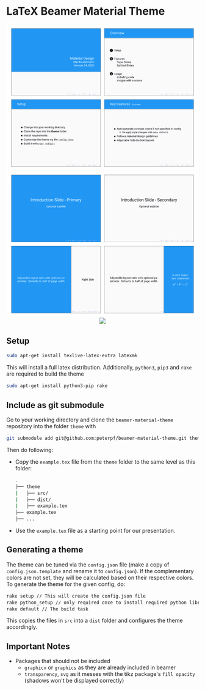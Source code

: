 # LaTeX Beamer Material Theme

<p align="center">
  <a href="demo/demo-lightblue.pdf">
    <img src="demo/demo-lightblue-0.png?raw=true">
  </a>
  <a href="demo/demo-lightblue.pdf">
    <img src="demo/demo-lightblue-1.png?raw=true">
  </a>
  <a href="demo/demo-lightblue.pdf">
    <img src="https://github.com/peterpf/beamer-material-theme/blob/develop/demo/demo-lightblue-2.png?raw=true">
  </a>
</p>

## Setup

```bash
sudo apt-get install texlive-latex-extra latexmk
```

This will install a full latex distribution. Additionally, `python3`, `pip3` and `rake` are required to build the theme

```bash
sudo apt-get install python3-pip rake
```

## Include as git submodule

Go to your working directory and clone the `beamer-material-theme` repository into the folder `theme` with

```bash
git submodule add git@github.com:peterpf/beamer-material-theme.git theme
```

Then do following:

- Copy the `example.tex` file from the `theme` folder to the same level as this folder:

    ```bash
    .
    ├── theme
    |   ├── src/
    |   ├── dist/
    |   ├── example.tex
    ├── example.tex
    ├── ...
    ```

- Use the `example.tex` file as a starting point for our presentation.

## Generating a theme

The theme can be tuned via the `config.json` file (make a copy of `config.json.template` and rename it to `config.json`).
If the complementary colors are not set, they will be calculated based on their respective colors.
To generate the theme for the given config, do:

```bash
rake setup // This will create the config.json file
rake python_setup // only required once to install required python libraries
rake default // The build task
```

This copies the files in `src` into a `dist` folder and configures the theme accordingly.

## Important Notes

- Packages that should not be included
  - `graphicx` or `graphics` as they are already included in beamer
  - `transparency`, `svg` as it messes with the tikz package's `fill opacity` (shadows won't be displayed correctly)
